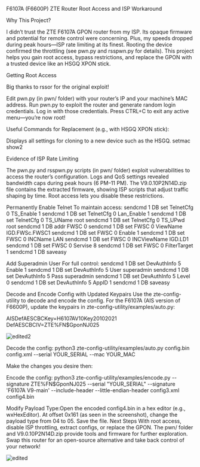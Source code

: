 F6107A (F6600P) ZTE Router Root Access and ISP Workaround

Why This Project?

I didn’t trust the ZTE F6107A GPON router from my ISP. Its opaque firmware and potential for remote control were concerning. Plus, my speeds dropped during peak hours—ISP rate limiting at its finest. Rooting the device confirmed the throttling (see pwn.py and rsspwn.py for details). This project helps you gain root access, bypass restrictions, and replace the GPON with a trusted device like an HSGQ XPON stick.

Getting Root Access

Big thanks to rssor for the original exploit!

Edit pwn.py (in pwn/ folder) with your router’s IP and your machine’s MAC address.
Run pwn.py to exploit the router and generate random login credentials.
Log in with those credentials.
Press CTRL+C to exit any active menu—you’re now root!

Useful Commands for Replacement (e.g., with HSGQ XPON stick):


Displays all settings for cloning to a new device such as the HSGQ.
setmac show2 


Evidence of ISP Rate Limiting

The pwn.py and rsspwn.py scripts (in pwn/ folder) exploit vulnerabilities to access the router’s configuration. Logs and QoS settings revealed bandwidth caps during peak hours (6 PM–11 PM). The V9.0.10P2N14D.zip file contains the extracted firmware, showing ISP scripts that adjust traffic shaping by time. Root access lets you disable these restrictions.

Permanently Enable Telnet
To maintain access:
sendcmd 1 DB set TelnetCfg 0 TS_Enable 1
sendcmd 1 DB set TelnetCfg 0 Lan_Enable 1
sendcmd 1 DB set TelnetCfg 0 TS_UName root
sendcmd 1 DB set TelnetCfg 0 TS_UPwd root
sendcmd 1 DB addr FWSC 0
sendcmd 1 DB set FWSC 0 ViewName IGD.FWSc.FWSC1
sendcmd 1 DB set FWSC 0 Enable 1
sendcmd 1 DB set FWSC 0 INCName LAN
sendcmd 1 DB set FWSC 0 INCViewName IGD.LD1
sendcmd 1 DB set FWSC 0 Servise 8
sendcmd 1 DB set FWSC 0 FilterTarget 1
sendcmd 1 DB saveasy

Add Superadmin User
For full control:
sendcmd 1 DB set DevAuthInfo 5 Enable 1
sendcmd 1 DB set DevAuthInfo 5 User superadmin
sendcmd 1 DB set DevAuthInfo 5 Pass superadmin
sendcmd 1 DB set DevAuthInfo 5 Level 0
sendcmd 1 DB set DevAuthInfo 5 AppID 1
sendcmd 1 DB saveasy

Decode and Encode Config with Updated Keypairs
Use the zte-config-utility to decode and encode the config. For the F6107A (AIS version of F6600P), update the keypairs in zte-config-utility/examples/auto.py:

AISDefAESCBCKey=H6107AV10Key20102021
DefAESCBCIV=ZTE%FN$GponNJ025

![edited2](https://github.com/user-attachments/assets/d165206d-0e59-42c1-b60f-5e915df69f91)


Decode the config:
python3 zte-config-utility/examples/auto.py config.bin config.xml --serial YOUR_SERIAL --mac YOUR_MAC

Make the changes you desire then:

Encode the config:
python3 zte-config-utility/examples/encode.py --signature ZTE%FN$GponNJ025 --serial "YOUR_SERIAL" --signature 'F6107A V9-main' --include-header --little-endian-header config3.xml config4.bin

Modify Payload Type:Open the encoded config4.bin in a hex editor (e.g., wxHexEditor). At offset 0x161 (as seen in the screenshot), change the payload type from 04 to 05. Save the file.
Next Steps
With root access, disable ISP throttling, extract configs, or replace the GPON. The pwn/ folder and V9.0.10P2N14D.zip provide tools and firmware for further exploration. Swap this router for an open-source alternative and take back control of your network!


![edited](https://github.com/user-attachments/assets/d266b882-1fe1-4ad0-a4a5-5469bf141bd3)

